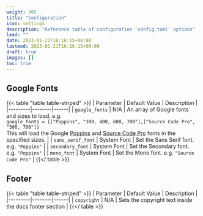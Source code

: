 ```yaml
---
weight: 305
title: "Configuration"
icon: settings
description: "Reference table of configuration `config.toml` options"
lead: ""
date: 2023-01-21T16:16:15+00:00
lastmod: 2023-01-21T16:16:15+00:00
draft: true
images: []
toc: true
---
```


## Google Fonts

{{< table "table table-striped" >}}
| Parameter | Default Value | Description |
|---------|--------|------|
| `google_fonts` | N/A | An array of Google fonts and sizes to load. e.g.<br>`google_fonts = [["Poppins", "300, 400, 600, 700"],["Source Code Pro", "500, 700"]]`<br> This will load the Google [Poppins](https://fonts.google.com/specimen/Poppins) and [Source Code Pro](https://fonts.google.com/specimen/Source+Code+Pro) fonts in the specified sizes. |
| `sans_serif_font` | System Font | Set the Sans Serif font. e.g. `"Poppins"` |
| `secondary_font` | System Font | Set the Secondary font. e.g. `"Poppins"` |
| `mono_font` | System Font | Set the Mono font. e.g. `"Source Code Pro"` |
{{</ table >}}

## Footer

{{< table "table table-striped" >}}
| Parameter | Default Value | Description |
|---------|--------|------|
| `copyright` | N/A | Sets the copyright text inside the docs footer section |
{{</ table >}}